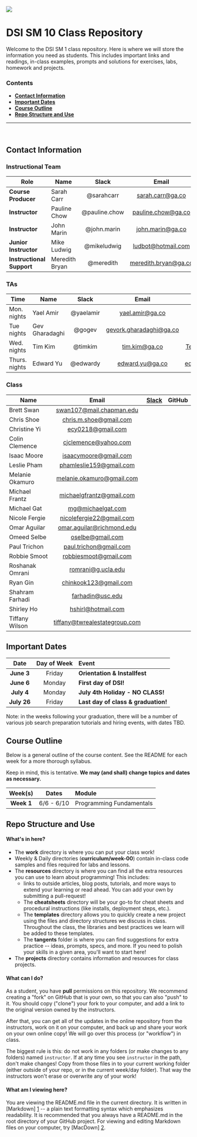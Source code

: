 # ![](https://ga-dash.s3.amazonaws.com/production/assets/logo-9f88ae6c9c3871690e33280fcf557f33.png)
# DSI SM 10 Class Repository

Welcome to the DSI SM 1 class repository. Here is where
we will store the information you need as students. This includes important
links and readings, in-class examples, prompts and solutions for exercises,
labs, homework and projects.

<!--In order to submit your homework to this repo and share it with your
instructional team and classmates, please follow the
**[Homework Submission Process](homework_submission_process.md)**
*[note: this document has not been uploaded yet]*. -->

### Contents

- [**Contact Information**](#contact-information)
- [**Important Dates**](#important-dates)
- [**Course Outline**](#course-outline)
- [**Repo Structure and Use**](#repo-structure-and-use)

---

<br>

## Contact Information

### Instructional Team

| Role                      | Name               | Slack               | Email                    | GitHub                 |
|---------------------------|--------------------|:-------------------:|:------------------------:|:----------------------:|
| **Course Producer**       | Sarah Carr         | @sarahcarr          | sarah.carr@ga.co         | [sarahcarr][sarahcarr] |
| **Instructor**            | Pauline Chow       | @pauline.chow       | pauline.chow@ga.co       | [pauline][pauline]     |
| **Instructor**            | John Marin         | @john.marin         | john.marin@ga.co         | [j-a-marin][j-a-marin] |
| **Junior Instructor**     | Mike Ludwig        | @mikeludwig         | ludbot@hotmail.com       | [mikeludwig][mikeludwig] |
| **Instructional Support** | Meredith Bryan     | @meredith           | meredith.bryan@ga.co     | [mer8][mer8]           |

[sarahcarr]: https://github.com/SarahCarr
[pauline]:   https://github.com/powchow
[j-a-marin]:https://github.com/j-a-marin
[mikeludwig]: https://github.com/mikeludwig
[mer8]:      https://github.com/mer8  

### TAs

| Time           | Name            | Slack      | Email                   | GitHub                                        |
|----------------|-----------------|:----------:|:-----------------------:|:---------------------------------------------:|
| Mon. nights    | Yael Amir       | @yaelamir  | yael.amir@ga.co         | [yaelamir](https://github.com/yaelamir)       |
| Tue  nights    | Gev Gharadaghi  | @gogev     | gevork.gharadaghi@ga.co | [gev326](https://github.com/gev326)           |
| Wed. nights    | Tim Kim         | @timkim    | tim.kim@ga.co           | [Teembokeem](https://github.com/Teembokeem)   |
| Thurs. nights  | Edward Yu       | @edwardy   | edward.yu@ga.co         | [edwardyu714](https://github.com/edwardyu714) |



### Class

| Name                 | Email                          | [Slack](https://ga-students.slack.com) | GitHub             |
|----------------------|:------------------------------:|:-----------------:|:---------------------------------------:|
| Brett	Swan	         | swan107@mail.chapman.edu       | 
| Chris	Shoe	         | chris.m.shoe@gmail.com         | 
| Christine	Yi	       | ecy0218@gmail.com              | 
| Colin	Clemence	     | cjclemence@yahoo.com           | 
| Isaac	Moore	         | isaacymoore@gmail.com          | 
| Leslie Pham          | phamleslie159@gmail.com        | 
| Melanie Okamuro      | melanie.okamuro@gmail.com      | 
| Michael	Frantz       | 	michaelgfrantz@gmail.com      | 
| Michael	Gat          | 	mg@michaelgat.com             | 
| Nicole	Fergie       | 	nicolefergie22@gmail.com      | 	
| Omar	Aguilar        | 	omar.aguilar@richmond.edu     | 	
| Omeed	Selbe          | 	oselbe@gmail.com              | 	
| Paul	Trichon        | 	paul.trichon@gmail.com        | 	
| Robbie	Smoot        | 	robbiesmoot@gmail.com         | 	
| Roshanak	Omrani     | 	romrani@g.ucla.edu            | 	
| Ryan	Gin            | 	chinkook123@gmail.com         | 	
| Shahram Farhadi      | 	farhadin@usc.edu          | 	
| Shirley	Ho           | 	hshirl@hotmail.com            | 	
| Tiffany	Wilson       | 	tiffany@twrealestategroup.com |


## Important Dates

| Date             | Day of Week | Event |
|:----------------:|:-----------:|:------|
| **June 3**       | Friday      | **Orientation & Installfest**       |
| **June 6**       | Monday      | **First day of DSI!**               |
| **July 4**       | Monday      | **July 4th Holiday - NO CLASS!**    |
| **July 26**      | Friday      | **Last day of class & graduation!** |


Note: in the weeks following your graduation, there will be a number of various
job search preparation tutorials and hiring events, with dates TBD.

## Course Outline

Below is a general outline of the course content. See the README for each week for a more thorough syllabus.

Keep in mind, this is tentative. **We may (and shall) change topics and dates as necessary.**

| Week(s)     | Dates         | Module                         |
|:-----------:|:-------------:|:-------------------------------|
| **Week 1**  | 6/6 - 6/10     | Programming Fundamentals         |


## Repo Structure and Use

#### What's in here?

- The **work** directory is where you can put your class work!
- Weekly & Daily directories (**curriculum/week-00**) contain in-class code samples and
  files required for labs and lessons.
- The **resources** directory is where you can find all the extra resources you
  can use to learn about programming! This includes:
  - links to outside articles, blog posts, tutorials, and more ways to extend
    your learning or read ahead. You can add your own by submitting a pull-request!
  - The **cheatsheets** directory will be your go-to for cheat sheets and
    procedural instructions (like installs, deployment steps, etc.).
  - The **templates** directory allows you to quickly create a new project
    using the files and directory structures we discuss in class. Throughout the
    class, the libraries and best practices we learn will be added to these
    templates.
  - The **tangents** folder is where you can find suggestions for extra
    practice -- ideas, prompts, specs, and more. If you need to polish your
    skills in a given area, you'll want to start here!
- The **projects** directory contains information and resources for class
  projects.

#### What can I do?

As a student, you have **pull** permissions on this repository. We recommend
creating a "fork" on GitHub that is your own, so that you can also "push" to it.
You should copy ("clone") your fork to your computer, and add a link to the
original version owned by the instructors.

After that, you can get all of the updates in the online repository from the
instructors, work on it on your computer, and back up and share your work on
your own online copy! We will go over this process (or "workflow") in class.

The biggest rule is this: do not work in any folders (or make changes to any
folders) named `instructor`. If at any time you see `instructor` in the path,
don't make changes! Copy from those files in to your current working folder
(either outside of your repo, or in the current week/day folder). That way
the instructors won't erase or overwrite any of your work!

#### What am I viewing here?

You are viewing the README.md file in the current directory. It is written in
[Markdown] [1] -- a plain text formatting syntax which emphasizes readability.
It is recommended that you always have a README.md in the root directory of
your GitHub project. For viewing and editing Markdown files on your
computer, try [MacDown] [2].

[1]: http://daringfireball.net/projects/markdown/    "Markdown"
[2]: http://macdown.uranusjr.com/                    "MacDown"
